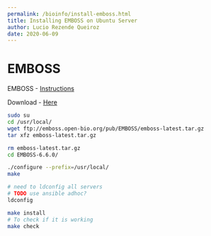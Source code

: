```yaml
---
permalink: /bioinfo/install-emboss.html
title: Installing EMBOSS on Ubuntu Server
author: Lucio Rezende Queiroz
date: 2020-06-09
---
```


# EMBOSS

EMBOSS - [Instructions](http://emboss.sourceforge.net/download/?nowrap#Stable)

Download - [Here](ftp://emboss.open-bio.org/pub/EMBOSS/)

```bash
sudo su
cd /usr/local/
wget ftp://emboss.open-bio.org/pub/EMBOSS/emboss-latest.tar.gz
tar xfz emboss-latest.tar.gz

rm emboss-latest.tar.gz
cd EMBOSS-6.6.0/

./configure --prefix=/usr/local/
make

# need to ldconfig all servers
# TODO use ansible adhoc?
ldconfig

make install
# To check if it is working
make check
```
